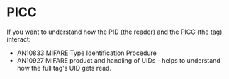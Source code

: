 
# PICC

If you want to understand how the PID (the reader) and the PICC (the tag) interact:

- AN10833 MIFARE Type Identification Procedure
- AN10927 MIFARE product and handling of UIDs - helps to understand how the full tag's UID gets read.
